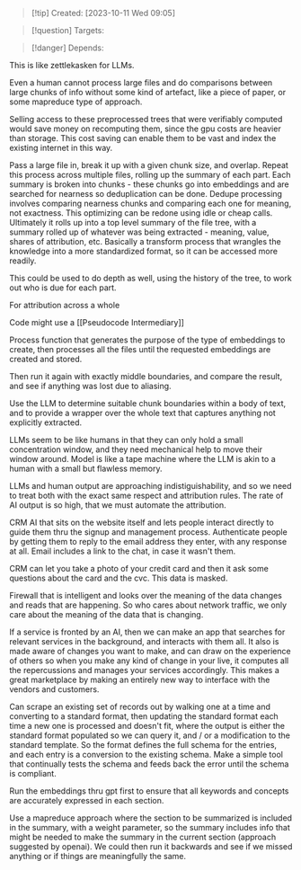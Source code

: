 
>[!tip] Created: [2023-10-11 Wed 09:05]

>[!question] Targets: 

>[!danger] Depends: 

This is like zettlekasken for LLMs.

Even a human cannot process large files and do comparisons between large chunks of info without some kind of artefact, like a piece of paper, or some mapreduce type of approach.

Selling access to these preprocessed trees that were verifiably computed would save money on recomputing them, since the gpu costs are heavier than storage.  This cost saving can enable them to be vast and index the existing internet in this way.


Pass a large file in, break it up with a given chunk size, and overlap.
Repeat this process across multiple files, rolling up the summary of each part.
Each summary is broken into chunks - these chunks go into embeddings and are searched for nearness so deduplication can be done.
Dedupe processing involves comparing nearness chunks and comparing each one for meaning, not exactness.  This optimizing can be redone using idle or cheap calls.
Ultimately it rolls up into a top level summary of the file tree, with a summary rolled up of whatever was being extracted - meaning, value, shares of attribution, etc.
Basically a transform process that wrangles the knowledge into a more standardized format, so it can be accessed more readily.

This could be used to do depth as well, using the history of the tree, to work out who is due for each part.



For attribution across a whole 

Code might use a [[Pseudocode Intermediary]]

Process function that generates the purpose of the type of embeddings to create, then processes all the files until the requested embeddings are created and stored.

Then run it again with exactly middle boundaries, and compare the result, and see if anything was lost due to aliasing.

Use the LLM to determine suitable chunk boundaries within a body of text, and to provide a wrapper over the whole text that captures anything not explicitly extracted.



LLMs seem to be like humans in that they can only hold a small concentration window, and they need mechanical help to move their window around.  Model is like a tape machine where the LLM is akin to a human with a small but flawless memory.

LLMs and human output are approaching indistiguishability, and so we need to treat both with the exact same respect and attribution rules.  The rate of AI output is so high, that we must automate the attribution.

CRM AI that sits on the website itself and lets people interact directly to guide them thru the signup and management process.  Authenticate people by getting them to reply to the email address they enter, with any response at all.  Email includes a link to the chat, in case it wasn't them.

CRM can let you take a photo of your credit card and then it ask some questions about the card and the cvc.  This data is masked.

Firewall that is intelligent and looks over the meaning of the data changes and reads that are happening.  So who cares about network traffic, we only care about the meaning of the data that is changing.

If a service is fronted by an AI, then we can make an app that searches for relevant services in the background, and interacts with them all.  It also is made aware of changes you want to make, and can draw on the experience of others so when you make any kind of change in your live, it computes all the repercussions and manages your services accordingly.  This makes a great marketplace by making an entirely new way to interface with the vendors and customers.

Can scrape an existing set of records out by walking one at a time and converting to a standard format, then updating the standard format each time a new one is processed and doesn't fit, where the output is either the standard format populated so we can query it, and / or a modification to the standard template.  So the format defines the full schema for the entries, and each entry is a conversion to the existing schema.  Make a simple tool that continually tests the schema and feeds back the error until the schema is compliant.

Run the embeddings thru gpt first to ensure that all keywords and concepts are accurately expressed in each section.

Use a mapreduce approach where the section to be summarized is included in the summary, with a weight parameter, so the summary includes info that might be needed to make the summary in the current section (approach suggested by openai).  We could then run it backwards and see if we missed anything or if things are meaningfully the same.